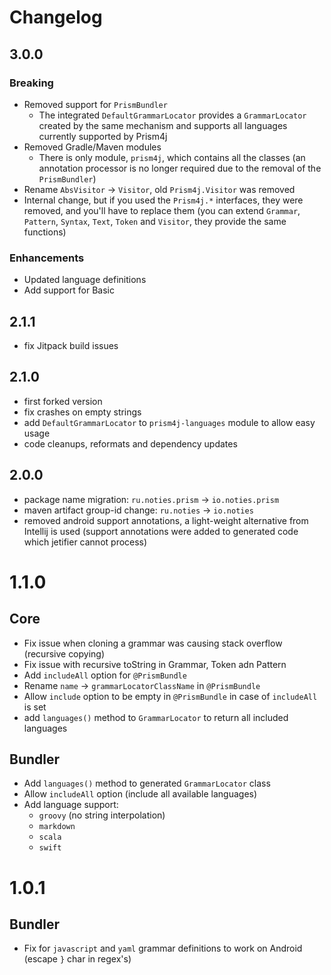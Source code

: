 # Changelog

## 3.0.0

### Breaking

* Removed support for `PrismBundler`
  * The integrated `DefaultGrammarLocator` provides a `GrammarLocator` created by the same mechanism and supports all
  languages currently supported by Prism4j
* Removed Gradle/Maven modules
  * There is only module, `prism4j`, which contains all the classes (an annotation processor is no longer required due
  to the removal of the `PrismBundler`)
* Rename `AbsVisitor` -> `Visitor`, old `Prism4j.Visitor` was removed
* Internal change, but if you used the `Prism4j.*` interfaces, they were removed, and you'll have to replace them
(you can extend `Grammar`, `Pattern`, `Syntax`, `Text`, `Token` and `Visitor`, they provide the same functions)

### Enhancements

* Updated language definitions
* Add support for Basic

## 2.1.1

* fix Jitpack build issues

## 2.1.0

* first forked version
* fix crashes on empty strings
* add `DefaultGrammarLocator` to `prism4j-languages` module to allow easy usage
* code cleanups, reformats and dependency updates

## 2.0.0

* package name migration: `ru.noties.prism` -&gt; `io.noties.prism`
* maven artifact group-id change: `ru.noties` -&gt; `io.noties`
* removed android support annotations, a light-weight alternative from Intellij is used (support annotations were added
  to generated code which jetifier cannot process)

# 1.1.0

## Core

* Fix issue when cloning a grammar was causing stack overflow (recursive copying)
* Fix issue with recursive toString in Grammar, Token adn Pattern
* Add `includeAll` option for `@PrismBundle`
* Rename `name` -> `grammarLocatorClassName` in `@PrismBundle`
* Allow `include` option to be empty in `@PrismBundle` in case of `includeAll` is set
* add `languages()` method to `GrammarLocator` to return all included languages

## Bundler

* Add `languages()` method to generated `GrammarLocator` class
* Allow `includeAll` option (include all available languages)
* Add language support:
    * `groovy` (no string interpolation)
    * `markdown`
    * `scala`
    * `swift`

# 1.0.1

## Bundler

* Fix for `javascript` and `yaml` grammar definitions to work on Android (escape `}` char in regex's)